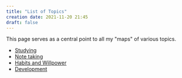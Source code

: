 ```yaml
---
title: "List of Topics"
creation date: 2021-11-20 21:45
draft: false
---
```


This page serves as a central point to all my "maps" of various topics.

- [Studying](notes/Studying.md)
- [Note taking](notes/Note-taking.md)
- [Habits and Willpower](notes/Habits-and-Willpower.md)
- [Development](notes/Development.md)
